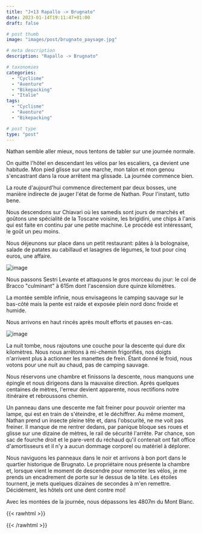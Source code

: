 ```yaml
---
title: "J+13 Rapallo -> Brugnato"
date: 2023-01-14T19:11:47+01:00
draft: false

# post thumb
image: "images/post/brugnato_paysage.jpg"

# meta description
description: "Rapallo -> Brugnato"

# taxonomies
categories:
  - "Cyclisme" 
  - "Aventure" 
  - "Bikepacking"
  - "Italie" 
tags:
  - "Cyclisme" 
  - "Aventure" 
  - "Bikepacking"

# post type
type: "post"
---
```


Nathan semble aller mieux, nous tentons de tabler sur une journée normale. 

On quitte l'hôtel en descendant les vélos par les escaliers, ça devient une habitude. Mon pied glisse sur une marche, mon talon et mon genou s'encastrant dans la roue arrêtent ma glissade. La journée commence bien. 

La route d'aujourd'hui commence directement par deux bosses, une manière indirecte de jauger l'état de forme de Nathan. Pour l'instant, tutto bene. 

Nous descendons sur Chiavari où les samedis sont jours de marchés et goûtons une spécialité de la Toscane voisine, les brigidini, une chips à l'anis qui est faite en continu par une petite machine. Le procédé est intéressant, le goût un peu moins.

Nous déjeunons sur place dans un petit restaurant: pâtes à la bolognaise, salade de patates au cabillaud et lasagnes de légumes, le tout pour cinq euros, une affaire. 

![image](../../images/post/brugnato_eglise.jpg)

Nous passons Sestri Levante et attaquons le gros morceau du jour: le col de Bracco "culminant" à 615m dont l'ascension dure quinze kilomètres. 

La montée semble infinie, nous envisageons le camping sauvage sur le bas-côté mais la pente est raide et exposée plein nord donc froide et humide.

Nous arrivons en haut rincés après moult efforts et pauses en-cas.

![image](../../images/post/brugnato_col.jpg)

La nuit tombe, nous rajoutons une couche pour la descente qui dure dix kilomètres. Nous nous arrêtons à mi-chemin frigorifiés, nos doigts n'arrivent plus à actionner les manettes de frein. Étant donné le froid, nous votons pour une nuit au chaud, pas de camping sauvage. 

Nous réservons une chambre et finissons la descente, nous manquons une épingle et nous dirigeons dans la mauvaise direction. Après quelques centaines de mètres, l'erreur devient apparente, nous rectifions notre itinéraire et rebroussons chemin.

Un panneau dans une descente me fait freiner pour pouvoir orienter ma lampe, qui est en train de s'éteindre, et le déchiffrer. Au même moment, Nathan prend un insecte pleine tête et, dans l'obscurité, ne me voit pas freiner. Il manque de me rentrer dedans, par panique bloque ses roues et glisse sur une dizaine de mètres, le rail de sécurité l'arrête. Par chance, son sac de fourche droit et le pare-vent du réchaud qu'il contenait ont fait office d'amortisseurs et il n'y a aucun dommage corporel ou matériel à déplorer. 

Nous naviguons les panneaux dans le noir et arrivons à bon port dans le quartier historique de Brugnato. Le propriétaire nous présente la chambre et, lorsque vient le moment de descendre pour remonter les vélos, je me prends un encadrement de porte sur le dessus de la tête. Les étoiles tournent, je mets quelques dizaines de secondes à m'en remettre. Décidément, les hôtels ont une dent contre moi! 

Avec les montées de la journée, nous dépassons les 4807m du Mont Blanc. 

{{< rawhtml >}} 
<div class="strava-embed-placeholder" data-embed-type="activity" data-embed-id="8391849577"></div><script src="https://strava-embeds.com/embed.js"></script>
{{< /rawhtml >}}
